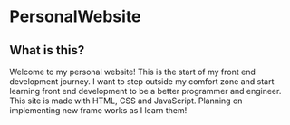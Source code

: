 # PersonalWebsite

##  What is this? 
Welcome to my personal website! This is the start of my front end development journey. I want to step outside my comfort zone and start learning front end development to be a better programmer and engineer. 
This site is made with HTML, CSS and JavaScript. Planning on implementing new frame works as I learn them!
